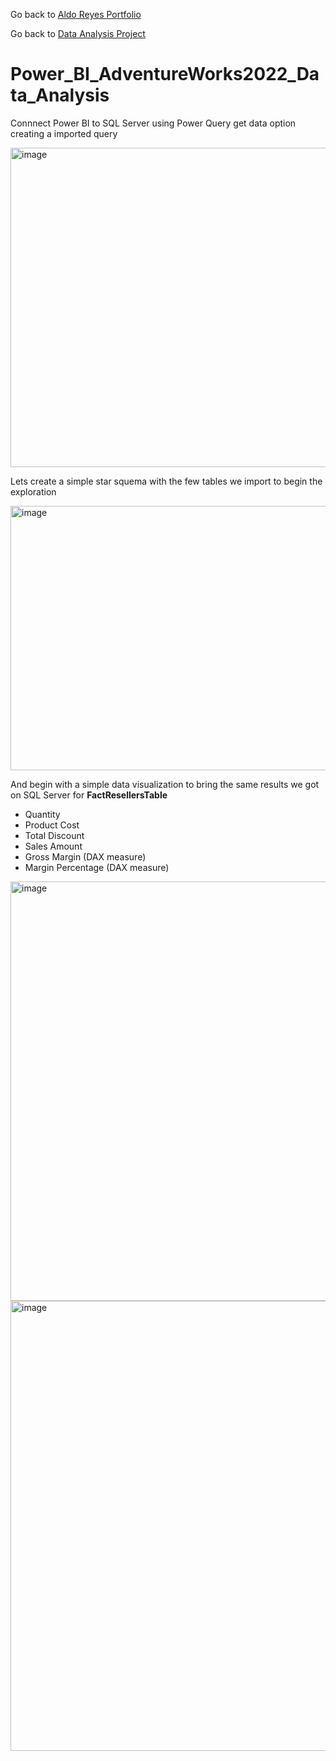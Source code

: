 Go back to [Aldo Reyes Portfolio](https://aldoreyes84.github.io/AldoReyes.github.io/)

Go back to [Data Analysis Project](https://github.com/AldoReyes84/Data-Analisys_For-AdventureWorksDW2022_SQL_PowerBI_Python_Excel/tree/main)

# Power_BI_AdventureWorks2022_Data_Analysis

Connnect Power BI to SQL Server using Power Query get data option creating a imported query

<img width="701" height="511" alt="image" src="https://github.com/user-attachments/assets/7696424c-df0c-4e99-be34-430551cbe546" />

Lets create a simple star squema with the few tables we import to begin the exploration

<img width="697" height="423" alt="image" src="https://github.com/user-attachments/assets/fdb2d333-68f9-43b3-8db3-0df9401738e2" />

And begin with a simple data visualization to bring the same results we got on SQL Server for **FactResellersTable**

- Quantity
- Product Cost
- Total Discount
- Sales Amount
- Gross Margin (DAX measure)
- Margin Percentage (DAX measure)

<img width="1630" height="671" alt="image" src="https://github.com/user-attachments/assets/ff9c6822-9708-4916-b1f5-4442079603b0" />

<img width="1261" height="720" alt="image" src="https://github.com/user-attachments/assets/4d7eb5e2-4c36-4ad9-b45c-282dc14c6a11" />

